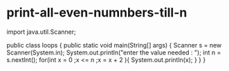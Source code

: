 # print-all-even-numnbers-till-n
import java.util.Scanner;

public class loops {
    public static void main(String[] args) {
        Scanner s = new Scanner(System.in);
        System.out.println("enter the value needed : ");
        int n = s.nextInt();
        for(int x = 0 ;x <= n ;x = x + 2 ){
         System.out.println(x);
        }
    }
}
